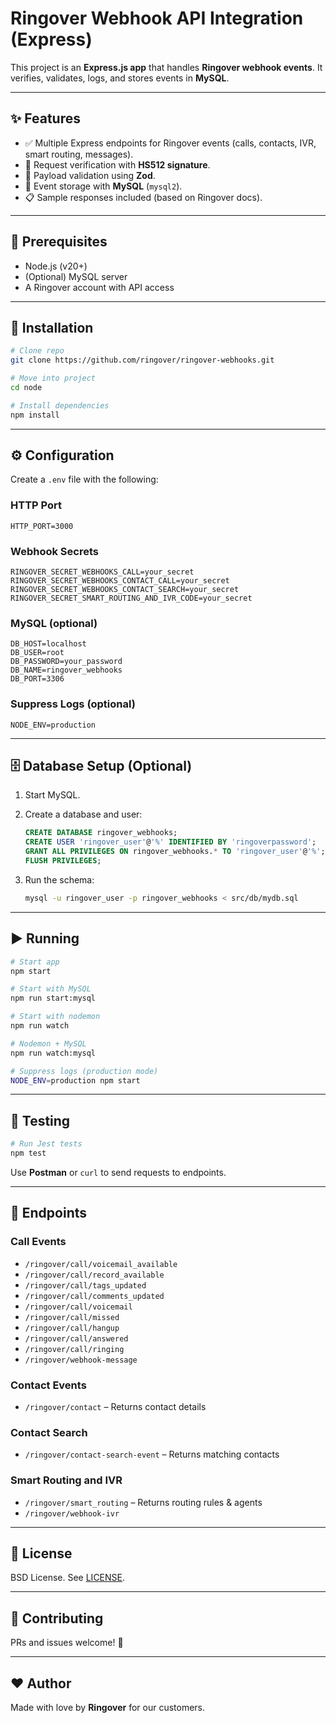 # Ringover Webhook API Integration (Express)

This project is an **Express.js app** that handles **Ringover webhook events**.
It verifies, validates, logs, and stores events in **MySQL**.

---

## ✨ Features

* ✅ Multiple Express endpoints for Ringover events (calls, contacts, IVR, smart routing, messages).
* 🔐 Request verification with **HS512 signature**.
* 🧩 Payload validation using **Zod**.
* 💾 Event storage with **MySQL** (`mysql2`).
* 📋 Sample responses included (based on Ringover docs).

---

## 🔧 Prerequisites

* Node.js (v20+)
* (Optional) MySQL server
* A Ringover account with API access

---

## 🚀 Installation

```bash
# Clone repo
git clone https://github.com/ringover/ringover-webhooks.git

# Move into project
cd node

# Install dependencies
npm install
```

---

## ⚙️ Configuration

Create a `.env` file with the following:

### HTTP Port

```env
HTTP_PORT=3000
```

### Webhook Secrets

```env
RINGOVER_SECRET_WEBHOOKS_CALL=your_secret
RINGOVER_SECRET_WEBHOOKS_CONTACT_CALL=your_secret
RINGOVER_SECRET_WEBHOOKS_CONTACT_SEARCH=your_secret
RINGOVER_SECRET_SMART_ROUTING_AND_IVR_CODE=your_secret
```

### MySQL (optional)

```env
DB_HOST=localhost
DB_USER=root
DB_PASSWORD=your_password
DB_NAME=ringover_webhooks
DB_PORT=3306
```

### Suppress Logs (optional)

```env
NODE_ENV=production
```

---

## 🗄️ Database Setup (Optional)

1. Start MySQL.
2. Create a database and user:

   ```sql
   CREATE DATABASE ringover_webhooks;
   CREATE USER 'ringover_user'@'%' IDENTIFIED BY 'ringoverpassword';
   GRANT ALL PRIVILEGES ON ringover_webhooks.* TO 'ringover_user'@'%';
   FLUSH PRIVILEGES;
   ```
3. Run the schema:

   ```bash
   mysql -u ringover_user -p ringover_webhooks < src/db/mydb.sql
   ```

---

## ▶️ Running

```bash
# Start app
npm start

# Start with MySQL
npm run start:mysql

# Start with nodemon
npm run watch

# Nodemon + MySQL
npm run watch:mysql

# Suppress logs (production mode)
NODE_ENV=production npm start
```

---

## 🧪 Testing

```bash
# Run Jest tests
npm test
```

Use **Postman** or `curl` to send requests to endpoints.

---

## 📡 Endpoints

### Call Events

* `/ringover/call/voicemail_available`
* `/ringover/call/record_available`
* `/ringover/call/tags_updated`
* `/ringover/call/comments_updated`
* `/ringover/call/voicemail`
* `/ringover/call/missed`
* `/ringover/call/hangup`
* `/ringover/call/answered`
* `/ringover/call/ringing`
* `/ringover/webhook-message`

### Contact Events

* `/ringover/contact` – Returns contact details

### Contact Search
* `/ringover/contact-search-event` – Returns matching contacts

### Smart Routing and IVR

* `/ringover/smart_routing` – Returns routing rules & agents
* `/ringover/webhook-ivr`

---

## 📜 License

BSD License. See [LICENSE](https://github.com/ringover/ringover-webhooks/blob/main/LICENSE).

---

## 🤝 Contributing

PRs and issues welcome! 🚀

---

## ❤️ Author

Made with love by **Ringover** for our customers.
